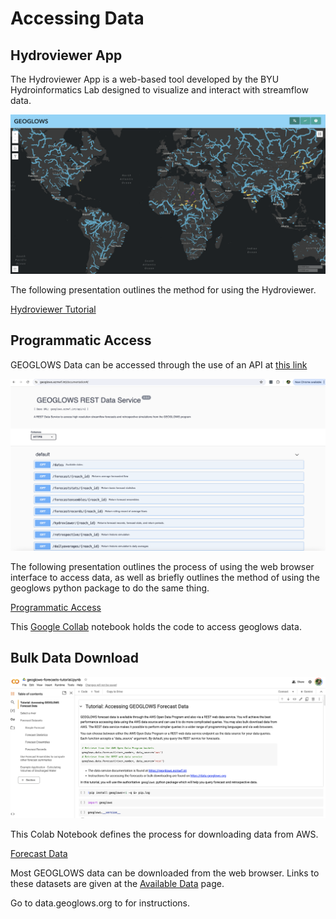# Accessing Data

## Hydroviewer App
The Hydroviewer App is a web-based tool developed by the BYU 
Hydroinformatics Lab designed to visualize and interact 
with streamflow data.

![image](images/img6.png)

The following presentation outlines the method for using the
Hydroviewer. 

[Hydroviewer Tutorial](https://byu.sharepoint.com/:p:/r/sites/BYUHydroinformaticsLaboratory/Shared%20Documents/geoglows-training/GEOGLOWS%20Master%20Training%20Materials/Accessing%20GEOGLOWS%20Data/GEOGloWS%20Hydroviewer%20Tutorial%20.pptx?d=w85886b618747498999f74dac596a7f47&csf=1&web=1&e=IusrWy)


## Programmatic Access

GEOGLOWS Data can be accessed through the use of an API at [this link][1]

![image](image2.png)

The following presentation outlines the process of using the web browser interface to access data, as well as briefly outlines the 
method of using the geoglows python package to do the same thing. 

[Programmatic Access][2]

This [Google Collab][3] notebook holds the code to access geoglows data. 


[1]: https://geoglows.ecmwf.int/documentation#/default/get_dates
[2]: https://byu.sharepoint.com/:p:/r/sites/BYUHydroinformaticsLaboratory/Shared%20Documents/geoglows-training/GEOGLOWS%20Master%20Training%20Materials/Accessing%20GEOGLOWS%20Data/Programmatic%20Access%202.0.pptx?d=wb82414d8ae2640f0bb2bcb790a966b6d&csf=1&web=1&e=06SVks
[3]: https://colab.research.google.com/drive/19PiUTU2noCvNGr6r-1i9cv0YMduTxATs?authuser=1


## Bulk Data Download

![image5](image5.png)

This Colab Notebook defines the process for downloading data from AWS.

[Forecast Data](https://colab.research.google.com/drive/1tOuybiHK3HuxwL0MHDhGRbU65-yaolGs?usp=sharing)

Most GEOGLOWS data can be downloaded from the web browser. Links to these datasets are given at the [Available Data](https://data.geoglows.org/available-data) page.

Go to data.geoglows.org to for instructions. 